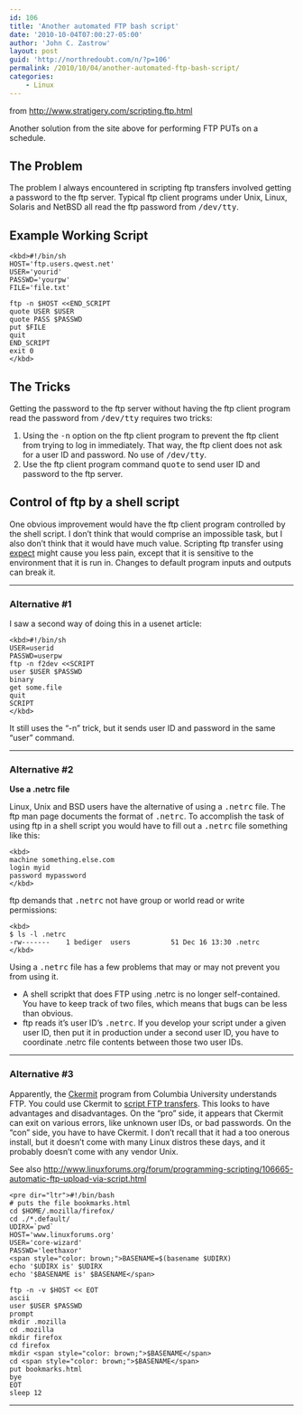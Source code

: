 ```yaml
---
id: 106
title: 'Another automated FTP bash script'
date: '2010-10-04T07:00:27-05:00'
author: 'John C. Zastrow'
layout: post
guid: 'http://northredoubt.com/n/?p=106'
permalink: /2010/10/04/another-automated-ftp-bash-script/
categories:
    - Linux
---
```


from <http://www.stratigery.com/scripting.ftp.html>

Another solution from the site above for performing FTP PUTs on a schedule.

## The Problem

The problem I always encountered in scripting ftp transfers involved getting a password to the ftp server. Typical ftp client programs under Unix, Linux, Solaris and NetBSD all read the ftp password from <kbd>/dev/tty</kbd>.

## Example Working Script

```
<kbd>#!/bin/sh
HOST='ftp.users.qwest.net'
USER='yourid'
PASSWD='yourpw'
FILE='file.txt'

ftp -n $HOST <<END_SCRIPT
quote USER $USER
quote PASS $PASSWD
put $FILE
quit
END_SCRIPT
exit 0
</kbd>
```

## The Tricks

Getting the password to the ftp server without having the ftp client program read the password from <kbd>/dev/tty</kbd> requires two tricks:

1. Using the <kbd>-n</kbd> option on the ftp client program to prevent the ftp client from trying to log in immediately. That way, the ftp client does not ask for a user ID and password. No use of <kbd>/dev/tty</kbd>.
2. Use the ftp client program command <kbd>quote</kbd> to send user ID and password to the ftp server.

## Control of ftp by a shell script

One obvious improvement would have the ftp client program controlled by the shell script. I don’t think that would comprise an impossible task, but I also don’t think that it would have much value. Scripting ftp transfer using [expect](http://expect.nist.gov/) might cause you less pain, except that it is sensitive to the environment that it is run in. Changes to default program inputs and outputs can break it.

- - - - - -

### Alternative #1

I saw a second way of doing this in a usenet article:

```
<kbd>#!/bin/sh
USER=userid
PASSWD=userpw
ftp -n f2dev <<SCRIPT
user $USER $PASSWD
binary
get some.file
quit
SCRIPT
</kbd>
```

It still uses the “-n” trick, but it sends user ID and password in the same “user” command.

- - - - - -

### Alternative #2

**Use a .netrc file**

Linux, Unix and BSD users have the alternative of using a <kbd>.netrc</kbd> file. The ftp man page documents the format of <kbd>.netrc</kbd>. To accomplish the task of using ftp in a shell script you would have to fill out a <kbd>.netrc</kbd> file something like this:

```
<kbd>
machine something.else.com
login myid
password mypassword
</kbd>
```

ftp demands that <kbd>.netrc</kbd> not have group or world read or write permissions:

```
<kbd>
$ ls -l .netrc
-rw-------    1 bediger  users          51 Dec 16 13:30 .netrc
</kbd>
```

Using a <kbd>.netrc</kbd> file has a few problems that may or may not prevent you from using it.

- A shell scripkt that does FTP using .netrc is no longer self-contained. You have to keep track of two files, which means that bugs can be less than obvious.
- ftp reads it’s user ID’s <kbd>.netrc</kbd>. If you develop your script under a given user ID, then put it in production under a second user ID, you have to coordinate .netrc file contents between those two user IDs.

- - - - - -

### Alternative #3

Apparently, the [Ckermit](http://www.columbia.edu/kermit/ck80.html) program from Columbia University understands FTP. You could use Ckermit to [script FTP transfers](http://www.columbia.edu/kermit/ftpscripts.html). This looks to have advantages and disadvantages. On the “pro” side, it appears that Ckermit can exit on various errors, like unknown user IDs, or bad passwords. On the “con” side, you have to have Ckermit. I don’t recall that it had a too onerous install, but it doesn’t come with many Linux distros these days, and it probably doesn’t come with any vendor Unix.

See also <http://www.linuxforums.org/forum/programming-scripting/106665-automatic-ftp-upload-via-script.html>

```
<pre dir="ltr">#!/bin/bash
# puts the file bookmarks.html
cd $HOME/.mozilla/firefox/
cd ./*.default/
UDIRX=`pwd`
HOST='www.linuxforums.org'
USER='core-wizard'
PASSWD='leethaxor'
<span style="color: brown;">BASENAME=$(basename $UDIRX)
echo '$UDIRX is' $UDIRX
echo '$BASENAME is' $BASENAME</span>

ftp -n -v $HOST << EOT
ascii
user $USER $PASSWD
prompt
mkdir .mozilla
cd .mozilla
mkdir firefox
cd firefox
mkdir <span style="color: brown;">$BASENAME</span>
cd <span style="color: brown;">$BASENAME</span>
put bookmarks.html
bye
EOT
sleep 12
```

- - - - - -